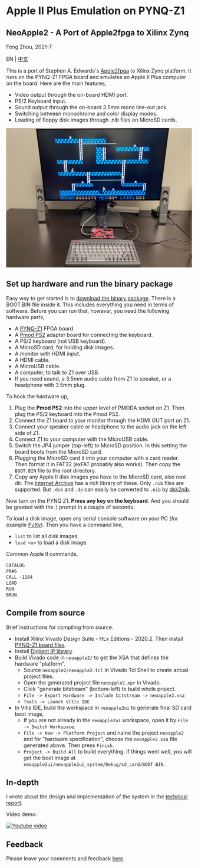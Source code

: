 
# Apple II Plus Emulation on PYNQ-Z1
## NeoApple2 - A Port of Apple2fpga to Xilinx Zynq

Feng Zhou, 2021-7

EN | [中文](README.cn.md)

This is a port of Stephen A. Edwards's [Apple2fpga](http://www.cs.columbia.edu/~sedwards/apple2fpga/) to Xilinx Zynq platform.
It runs on the PYNQ-Z1 FPGA board and emulates an Apple II Plus computer on the board. Here are the main features,

 * Video output through the on-board HDMI port. 
 * PS/2 Keyboard input.
 * Sound output through the on-board 3.5mm mono line-out jack.
 * Switching between monochrome and color display modes.
 * Loading of floppy disk images through .nib files on MicroSD cards.

![My set-up](doc/setup.jpg)

## Set up hardware and run the binary package

Easy way to get started is to [download the binary package](http://zhoufeng.net/neoapple2/). There is a BOOT.BIN file inside it. This includes everything you need in terms of software. Before
you can run that, however, you need the following hardware parts,

 * A [PYNQ-Z1](https://store.digilentinc.com/pynq-z1-python-productivity-for-zynq-7000-arm-fpga-soc/) FPGA board.
 * A [Pmod PS2](https://store.digilentinc.com/pmod-ps2-keyboard-mouse-connector/) adapter board for connecting the keyboard.
 * A PS/2 keyboard (not USB keyboard). 
 * A MicroSD card, for holding disk images.
 * A monitor with HDMI input.
 * A HDMI cable.
 * A MicroUSB cable.
 * A computer, to talk to Z1 over USB.
 * If you need sound, a 3.5mm audio cable from Z1 to speaker, or a headphone with 3.5mm plug.

To hook the hardware up,
 1. Plug the **Pmod PS2** into the upper level of PMODA socket on Z1. Then plug the PS/2 keyboard into the Pmod PS2.
 2. Connect the Z1 board to your monitor through the HDMI OUT port on Z1.
 3. Connect your speaker cable or headphone to the audio jack on the left side of Z1.
 4. Connect Z1 to your computer with the MicroUSB cable.
 5. Switch the JP4 jumper (top-left) to MicroSD position. In this setting the board boots from the MicroSD card.
 6. Plugging the MicroSD card it into your computer with a card reader. Then format it in FAT32 (exFAT probably also works). Then copy the `BOOT.BIN` file to the root directory.
 7. Copy any Apple II disk images you have to the MicroSD card, also root dir. The [Internet Archive](https://archive.org/) has a rich library of these. Only `.nib` files are supported. 
    But `.dsk` and `.do` can easily be converted to `.nib` by [dsk2nib](https://github.com/slotek/dsk2nib).

Now turn on the PYNQ Z1. **Press any key on the keyboard**. And you should be greeted with the `]` prompt in a couple of seconds.

To load a disk image, open any serial console software on your PC (for example [Putty](https://www.putty.org/)). Then you have a command line,
 * `list` to list all disk images.
 * `load <x>` to load a disk image.

Common Apple II commands,
```
CATALOG
PR#6
CALL -1184
LOAD
RUN
BRUN
```

## Compile from source

Brief instructions for compiling from source.
 * Install Xilinx Vivado Design Suite - HLx Editions - 2020.2. Then install [PYNQ-Z1 board files](https://github.com/cathalmccabe/pynq-z1_board_files).
 * Install [Digilent IP library](https://github.com/Digilent/vivado-library).
 * Build Vivado code in `neoapple2/` to get the XSA that defines the hardware "platform".
   * Source `neoapple2/neoapple2.tcl` in Vivado Tcl Shell to create actual project files.
   * Open the generated project file `neoapple2.xpr` in Vivado.
   * Click "generate bitstream" (bottom-left) to build whole project.
   * `File -> Export Hardware -> Include bitstream -> neoapple2.xsa`
   * `Tools -> Launch Vitis IDE`
 * In Vitis IDE, build the workspace in `neoapple2ui` to generate final SD card boot image,
   * If you are not already in the `neoapple2ui` workspace, open it by `File -> Switch Workspace`.
   * `File -> New -> Platform Project` and name the project `neoapple2` and for "hardware specification", choose the `neoapple2.xsa` file generated above. Then press `Finish`.
   * `Project -> Build All` to build everything. If things went well, you will get the boot image at `neoapple2ui/neoapple2ui_system/Debug/sd_card/BOOT.BIN`.

## In-depth

I wrote about the design and implementation of the system in the [technical report](doc/Porting_Apple2fpga.pdf).

Video demo:

[![Youtube video](https://img.youtube.com/vi/H2rrs8nJgQQ/0.jpg)](https://www.youtube.com/watch?v=H2rrs8nJgQQ)

## Feedback

Please leave your comments and feedback [here](https://github.com/zf3/neoapple2/issues/1).
